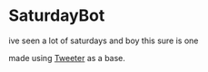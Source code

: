 # SaturdayBot
ive seen a lot of saturdays and boy this sure is one

made using [Tweeter](https://github.com/Glazelf/Tweeter) as a base.
